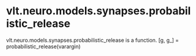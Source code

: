 # vlt.neuro.models.synapses.probabilistic_release

vlt.neuro.models.synapses.probabilistic_release is a function.
    [g, g_] = probabilistic_release(varargin)
